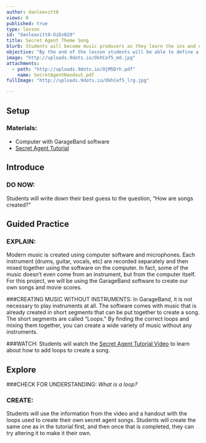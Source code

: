 ```yaml
---
author: danleavitt0
views: 0
published: true
type: lesson
id: "danleavitt0-OiDz029"
title: Secret Agent Theme Song
blurb: Students will become music producers as they learn the ins and outs of creating their own songs using GarageBand.
objective: "By the end of the lesson students will be able to define a music loop,  as well as create a secret agent song using the loops in GarageBand"
image: "http://uploads.9dots.io/OkhCef5_md.jpg"
attachments: 
  - path: "http://uploads.9dots.io/OjM5Drh.pdf"
    name: SecretAgentHandout.pdf
fullImage: "http://uploads.9dots.io/OkhCef5_lrg.jpg"

---
```


## Setup

### Materials:

- Computer with GarageBand software
- [Secret Agent Tutorial](https://www.youtube.com/watch?v=HMuQchbJRG0)
 
## Introduce

### DO NOW:
Students will write down their best guess to the question, “How are songs created?”

## Guided Practice

### EXPLAIN:
Modern music is created using computer software and microphones. Each instrument (drums, guitar, vocals, etc) are recorded separately and then mixed together using the software on the computer. In fact, some of the music doesn’t even come from an instrument, but from the computer itself. For this project, we will be using the GarageBand software to create our own songs and movie scores.

###CREATING MUSIC WITHOUT INSTRUMENTS:
In GarageBand, it is not necessary to play instruments at all. The software comes with music that is already created in short segments that can be put together to create a song. The short segments are called “Loops.” By finding the correct loops and mixing them together, you can create a wide variety of music without any instruments.

###WATCH:
Students will watch the [Secret Agent Tutorial Video](https://www.youtube.com/watch?v=HMuQchbJRG0) to learn about how to add loops to create a song.

## Explore

###CHECK FOR UNDERSTANDING:
_What is a loop?_

### CREATE:
Students will use the information from the video and a handout with the loops used to create their own secret agent songs. Students will create the same one as in the tutorial first, and then once that is completed, they can try altering it to make it their own.
